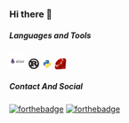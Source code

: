 ### Hi there 👋

<!--
**hindenbug/hindenbug** is a ✨ _special_ ✨ repository because its `README.md` (this file) appears on your GitHub profile.
-->


##### Languages and Tools

<code><img height="30" src="https://raw.githubusercontent.com/github/explore/80688e429a7d4ef2fca1e82350fe8e3517d3494d/topics/elixir/elixir.png"></code>
<code><img height="20" src="https://raw.githubusercontent.com/github/explore/80688e429a7d4ef2fca1e82350fe8e3517d3494d/topics/rust/rust.png"></code>
<code><img height="20" src="https://raw.githubusercontent.com/github/explore/80688e429a7d4ef2fca1e82350fe8e3517d3494d/topics/python/python.png"></code>
<code><img height="20" src="https://raw.githubusercontent.com/github/explore/80688e429a7d4ef2fca1e82350fe8e3517d3494d/topics/ruby/ruby.png"></code>



##### Contact And Social

[![forthebadge](https://img.shields.io/badge/twitter-follow%20me-%231DA1F2.svg?&style=for-the-badge&logo=twitter)](https://twitter.com/_hindenbug)   [![forthebadge](https://img.shields.io/badge/linkedin-follow%20me-%230077B5.svg?&style=for-the-badge&logo=linkedin)](https://linkedin.com/manojk27)

